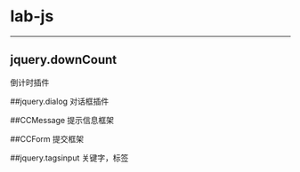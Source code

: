 # lab-js

----------

## jquery.downCount
倒计时插件

##jquery.dialog
对话框插件

##CCMessage
提示信息框架

##CCForm
提交框架

##jquery.tagsinput
关键字，标签

